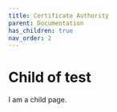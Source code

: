 ```yaml
---
title: Certificate Authority
parent: Documentation
has_children: true
nav_order: 2
---
```


# Child of test

I am a child page.
